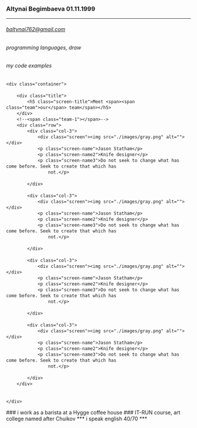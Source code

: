 ### Altynai Begimbaeva 01.11.1999
---
###### baltynai762@gmail.com 
###### programming languages, draw 
###### my code examples
> <section id="screen">
    <div class="container">

        <div class="title">
            <h5 class="screen-title">Meet <span><span class="team">our</span> team</span></h5>
        </div>
        <!--<span class="team-1"></span>-->
        <div class="row">
            <div class="col-3">
                <div class="screen"><img src="./images/gray.png" alt=""></div>
                <p class="screen-name">Jason Statham</p>
                <p class="screen-name2">Knife designer</p>
                <p class="screen-name3">Do not seek to change what has come before. Seek to create that which has
                    not.</p>

            </div>

            <div class="col-3">
                <div class="screen"><img src="./images/gray.png" alt=""></div>
                <p class="screen-name">Jason Statham</p>
                <p class="screen-name2">Knife designer</p>
                <p class="screen-name3">Do not seek to change what has come before. Seek to create that which has
                    not.</p>

            </div>

            <div class="col-3">
                <div class="screen"><img src="./images/gray.png" alt=""></div>
                <p class="screen-name">Jason Statham</p>
                <p class="screen-name2">Knife designer</p>
                <p class="screen-name3">Do not seek to change what has come before. Seek to create that which has
                    not.</p>

            </div>

            <div class="col-3">
                <div class="screen"><img src="./images/gray.png" alt=""></div>
                <p class="screen-name">Jason Statham</p>
                <p class="screen-name2">Knife designer</p>
                <p class="screen-name3">Do not seek to change what has come before. Seek to create that which has
                    not.</p>

            </div>
        </div>


    </div>
</section>
### i work as a barista at a Hygge coffee house 
### IT-RUN course, art college named after Chuikov 
*** i speak english 40/70 ***



 
